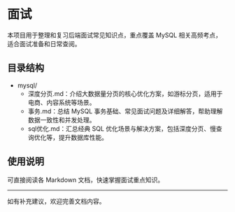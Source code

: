 # 面试

本项目用于整理和复习后端面试常见知识点，重点覆盖 MySQL 相关高频考点，适合面试准备和日常查阅。

## 目录结构

- mysql/
  - 深度分页.md：介绍大数据量分页的核心优化方案，如游标分页，适用于电商、内容系统等场景。
  - 事务.md：总结 MySQL 事务基础、常见面试问题及详细解答，帮助理解数据一致性和并发处理。
  - sql优化.md：汇总经典 SQL 优化场景与解决方案，包括深度分页、慢查询优化等，提升数据库性能。

## 使用说明

可直接阅读各 Markdown 文档，快速掌握面试重点知识。

---

如有补充建议，欢迎完善文档内容。